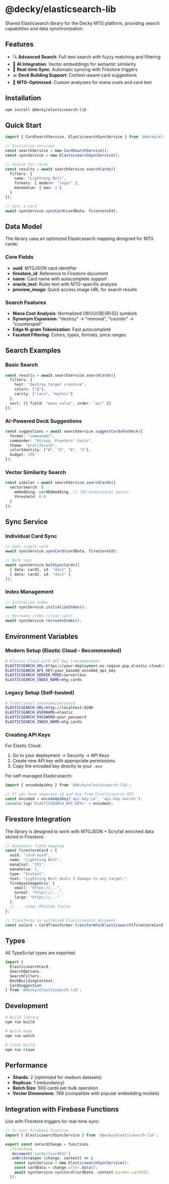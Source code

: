 # @decky/elasticsearch-lib

Shared Elasticsearch library for the Decky MTG platform, providing search capabilities and data synchronization.

## Features

- 🔍 **Advanced Search**: Full-text search with fuzzy matching and filtering
- 🤖 **AI Integration**: Vector embeddings for semantic similarity
- 🔄 **Real-time Sync**: Automatic syncing with Firestore triggers
- 📊 **Deck Building Support**: Context-aware card suggestions
- 🎯 **MTG-Optimized**: Custom analyzers for mana costs and card text

## Installation

```bash
npm install @decky/elasticsearch-lib
```

## Quick Start

```typescript
import { CardSearchService, ElasticsearchSyncService } from '@decky/elasticsearch-lib';

// Initialize services
const searchService = new CardSearchService();
const syncService = new ElasticsearchSyncService();

// Search for cards
const results = await searchService.searchCards({
  filters: {
    name: "Lightning Bolt",
    formats: { modern: "legal" },
    manaValue: { max: 3 }
  }
});

// Sync a card
await syncService.syncCard(cardData, firestoreId);
```

## Data Model

The library uses an optimized Elasticsearch mapping designed for MTG cards:

### Core Fields
- **uuid**: MTGJSON card identifier
- **firestore_id**: Reference to Firestore document
- **name**: Card name with autocomplete support
- **oracle_text**: Rules text with MTG-specific analysis
- **preview_image**: Quick access image URL for search results

### Search Features
- **Mana Cost Analysis**: Normalized {W}{U}{B}{R}{G} symbols
- **Synonym Expansion**: "destroy" → "removal", "counter" → "counterspell"
- **Edge N-gram Tokenization**: Fast autocomplete
- **Faceted Filtering**: Colors, types, formats, price ranges

## Search Examples

### Basic Search
```typescript
const results = await searchService.searchCards({
  filters: {
    text: "destroy target creature",
    colors: ["B"],
    rarity: ["rare", "mythic"]
  },
  sort: [{ field: "mana_value", order: "asc" }]
});
```

### AI-Powered Deck Suggestions
```typescript
const suggestions = await searchService.suggestCardsForDeck({
  format: "commander",
  commander: "Atraxa, Praetors' Voice",
  theme: "proliferate",
  colorIdentity: ["W", "U", "B", "G"],
  budget: 100
});
```

### Vector Similarity Search
```typescript
const similar = await searchService.searchCards({
  vectorSearch: {
    embedding: cardEmbedding, // 768-dimensional vector
    threshold: 0.8
  }
});
```

## Sync Service

### Individual Card Sync
```typescript
// Sync single card
await syncService.syncCard(cardData, firestoreId);

// Bulk sync
await syncService.bulkSyncCards([
  { data: card1, id: "doc1" },
  { data: card2, id: "doc2" }
]);
```

### Index Management
```typescript
// Initialize index
await syncService.initializeIndex();

// Recreate index (clean sync)
await syncService.recreateIndex();
```

## Environment Variables

### Modern Setup (Elastic Cloud - Recommended)
```bash
# Elastic Cloud with API Key (recommended)
ELASTICSEARCH_URL=https://your-deployment.es.region.gcp.elastic.cloud:443
ELASTICSEARCH_API_KEY=your_base64_encoded_api_key
ELASTICSEARCH_SERVER_MODE=serverless
ELASTICSEARCH_INDEX_NAME=mtg_cards
```

### Legacy Setup (Self-hosted)
```bash
# Traditional username/password
ELASTICSEARCH_URL=http://localhost:9200
ELASTICSEARCH_USERNAME=elastic
ELASTICSEARCH_PASSWORD=your_password
ELASTICSEARCH_INDEX_NAME=mtg_cards
```

### Creating API Keys

For Elastic Cloud:
1. Go to your deployment → Security → API Keys
2. Create new API key with appropriate permissions
3. Copy the encoded key directly to your `.env`

For self-managed Elasticsearch:
```typescript
import { encodeApiKey } from '@decky/elasticsearch-lib';

// If you have separate id and key from Elasticsearch API
const encoded = encodeApiKey('api-key-id', 'api-key-secret');
console.log('ELASTICSEARCH_API_KEY=' + encoded);
```

## Firestore Integration

The library is designed to work with MTGJSON + Scryfall enriched data stored in Firestore:

```typescript
// Automatic field mapping
const firestoreCard = {
  uuid: "card-uuid",
  name: "Lightning Bolt",
  manaCost: "{R}",
  manaValue: 1,
  type: "Instant",
  text: "Lightning Bolt deals 3 damage to any target.",
  firebaseImageUris: {
    small: "https://...",
    normal: "https://...",
    large: "https://..."
  },
  // ... other MTGJSON fields
};

// Transforms to optimized Elasticsearch document
const esCard = CardTransformer.transformForElasticsearch(firestoreCard);
```

## Types

All TypeScript types are exported:

```typescript
import { 
  ElasticsearchCard,
  SearchOptions,
  SearchFilters,
  DeckBuildingContext,
  CardSuggestion 
} from '@decky/elasticsearch-lib';
```

## Development

```bash
# Build library
npm run build

# Watch mode
npm run watch

# Clean build
npm run clean
```

## Performance

- **Shards**: 2 (optimized for medium datasets)
- **Replicas**: 1 (redundancy)
- **Batch Size**: 500 cards per bulk operation
- **Vector Dimensions**: 768 (compatible with popular embedding models)

## Integration with Firebase Functions

Use with Firestore triggers for real-time sync:

```typescript
// In your Firebase function
import { ElasticsearchSyncService } from '@decky/elasticsearch-lib';

export const onCardChange = functions
  .firestore
  .document('cards/{cardId}')
  .onWrite(async (change, context) => {
    const syncService = new ElasticsearchSyncService();
    const cardData = change.after.data();
    await syncService.syncCard(cardData, context.params.cardId);
  });
```